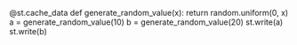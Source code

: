 @st.cache_data
def generate_random_value(x): 
  return random.uniform(0, x) 
a = generate_random_value(10) 
b = generate_random_value(20) 
st.write(a) 
st.write(b)
